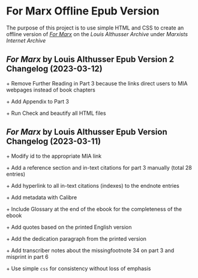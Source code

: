 # For Marx Offline Epub Version

The purpose of this project is to use simple HTML and CSS to create an offline version of [*For Marx*](https://www.marxists.org/reference/archive/althusser/1965/index.htm) on the *Louis Althusser Archive* under *Marxists Internet Archive*

## *For Marx* by Louis Althusser Epub Version 2 Changelog (2023-03-12)

\+ Remove Further Reading in Part 3 because the links direct users to MIA webpages instead of book chapters

\+ Add Appendix to Part 3

\+ Run Check and beautify all HTML files 

## *For Marx* by Louis Althusser Epub Version Changelog (2023-03-11)

\+ Modify id to the appropriate MIA link

\+ Add a reference section and in-text citations for part 3 manually (total 28 entries)

\+ Add hyperlink to all in-text citations (indexes) to the endnote entries

\+ Add metadata with Calibre 

\+ Include Glossary at the end of the ebook for the completeness of the ebook

\+ Add quotes based on the printed English version 

\+ Add the dedication paragraph from the printed version  

\+ Add transcriber notes about the missingfootnote 34 on part 3 and misprint in part 6

\+ Use simple `css` for consistency without loss of emphasis
